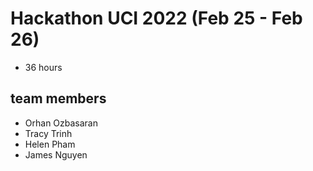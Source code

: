# Hackathon UCI 2022 (Feb 25 - Feb 26)

- 36 hours

## team members

- Orhan Ozbasaran
- Tracy Trinh
- Helen Pham
- James Nguyen
